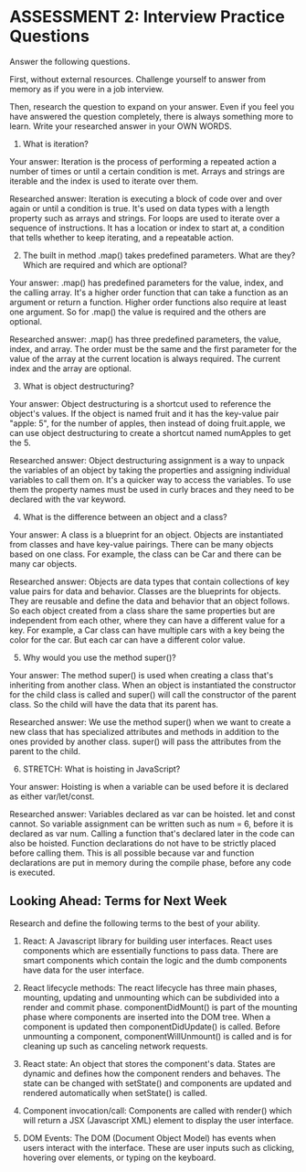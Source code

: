 # ASSESSMENT 2: Interview Practice Questions

Answer the following questions.

First, without external resources. Challenge yourself to answer from memory as if you were in a job interview.

Then, research the question to expand on your answer. Even if you feel you have answered the question completely, there is always something more to learn. Write your researched answer in your OWN WORDS.

1. What is iteration?

  Your answer: Iteration is the process of performing a repeated action a number of
  times or until a certain condition is met. Arrays and strings are iterable
  and the index is used to iterate over them. 

  Researched answer: Iteration is executing a block of code over and over again
  or until a condition is true. It's used on data types with a length property
  such as arrays and strings. For loops are used to iterate over a sequence
  of instructions. It has a location or index to start at, a condition that
  tells whether to keep iterating, and a repeatable action.



2. The built in method .map() takes predefined parameters. What are they? Which are required and which are optional?

  Your answer: .map() has predefined parameters for the value, index, and the calling
  array. It's a higher order function that can take a function as an argument or
  return a function. Higher order functions also require at least one argument. So
  for .map() the value is required and the others are optional.

  Researched answer: .map() has three predefined parameters, the value, index, and
  array. The order must be the same and the first parameter for the value of the
  array at the current location is always required. The current index and the array
  are optional.



3. What is object destructuring?

  Your answer: Object destructuring is a shortcut used to reference the object's
  values. If the object is named fruit and it has the key-value pair "apple: 5",
  for the number of apples, then instead of doing fruit.apple, we can use object
  destructuring to create a shortcut named numApples to get the 5.

  Researched answer: Object destructuring assignment is a way to unpack the
  variables of an object by taking the properties and assigning individual
  variables to call them on. It's a quicker way to access the variables. To
  use them the property names must be used in curly braces and they need to be
  declared with the var keyword. 




4. What is the difference between an object and a class?

  Your answer: A class is a blueprint for an object. Objects are instantiated
  from classes and have key-value pairings. There can be many objects based on
  one class. For example, the class can be Car and there can be many car objects. 

  Researched answer: Objects are data types that contain collections of key value
  pairs for data and behavior. Classes are the blueprints for objects. They are
  reusable and define the data and behavior that an object follows. So each object
  created from a class share the same properties but are independent from each other,
  where they can have a different value for a key. For example, a Car class
  can have multiple cars with a key being the color for the car. But each car can
  have a different color value. 



5. Why would you use the method super()?

  Your answer: The method super() is used when creating a class that's inheriting
  from another class. When an object is instantiated the constructor for the
  child class is called and super() will call the constructor of the parent class.
  So the child will have the data that its parent has.

  Researched answer: We use the method super() when we want to create a new
  class that has specialized attributes and methods in addition to the ones provided
  by another class. super() will pass the attributes from the parent to the child.



6. STRETCH: What is hoisting in JavaScript?

  Your answer: Hoisting is when a variable can be used before it is declared as
  either var/let/const.

  Researched answer: Variables declared as var can be hoisted. let and const
  cannot. So variable assignment can be written such as num = 6, before it is
  declared as var num. Calling a function that's declared later in the code
  can also be hoisted. Function declarations do not have to be strictly placed
  before calling them. This is all possible because var and function declarations
  are put in memory during the compile phase, before any code is executed.



## Looking Ahead: Terms for Next Week

Research and define the following terms to the best of your ability.

1. React: A Javascript library for building user interfaces. React uses components
which are essentially functions to pass data. There are smart components which
contain the logic and the dumb components have data for the user interface.

2. React lifecycle methods: The react lifecycle has three main phases, mounting,
updating and unmounting which can be subdivided into a render and commit phase. 
componentDidMount() is part of the mounting phase where components are inserted
into the DOM tree. When a component is updated then componentDidUpdate() is called.
Before unmounting a component, componentWillUnmount() is called and is for cleaning
up such as canceling network requests.

3. React state: An object that stores the component's data. States are dynamic and
defines how the component renders and behaves. The state can be changed with setState()
and components are updated and rendered automatically when setState() is called.

4. Component invocation/call: Components are called with render() which will return
a JSX (Javascript XML) element to display the user interface.

5. DOM Events: The DOM (Document Object Model) has events when users interact with
the interface. These are user inputs such as clicking, hovering over elements, or
typing on the keyboard.
